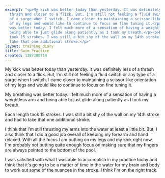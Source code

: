 ```yaml
---
excerpt: "<p>My kick was better today than yesterday. It was definitely less of a
  thrash and closer to a flick. But, I'm still not feeling a fluid switch or any type
  of a surge when I switch. I came closer to maintaining a scissor-like orientation
  of my legs and would like to continue to focus on fine tuning it.</p><p>My breathing
  was better today. I felt much more of a sensation of having a weightless arm and
  being able to just glide along patiently as I took my breath.</p><p>Each length
  took 15 strokes. I was still a bit shy of the wall on my 14th stroke and had to
  take that one additional stroke.</p>"
layout: training_diary
title: Swim Practice
created: 1387380714
---
```

<p>My kick was better today than yesterday. It was definitely less of a thrash and closer to a flick. But, I'm still not feeling a fluid switch or any type of a surge when I switch. I came closer to maintaining a scissor-like orientation of my legs and would like to continue to focus on fine tuning it.</p><p>My breathing was better today. I felt much more of a sensation of having a weightless arm and being able to just glide along patiently as I took my breath.</p><p>Each length took 15 strokes. I was still a bit shy of the wall on my 14th stroke and had to take that one additional stroke.</p><p>I think that I'm still thrusting my arms into the water at least a little bit. But, I also think that I did a good job overall of keeping my forearm and hand relaxed. With all the focus I am putting on my legs and my kick right now, I'm probably not putting quite enough focus on making sure that my fingers are always pointed to the bottom of the pool.</p><p>I was satisfied with what I was able to accomplish in my practice today and think that it's going to be a matter of time in the water for my brain and body to work out some of the nuances in the stroke. I think I'm on the right track.</p>
